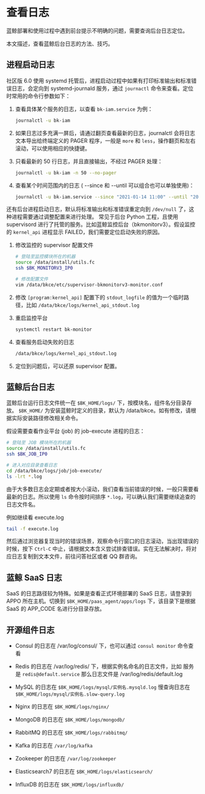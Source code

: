 # 查看日志

蓝鲸部署和使用过程中遇到前台提示不明确的问题，需要查询后台日志定位。

本文描述，查看蓝鲸后台日志的方法、技巧。

## 进程启动日志

社区版 6.0 使用 systemd 托管后，进程启动过程中如果有打印标准输出和标准错误日志，会定向到 systemd-journald 服务，通过 `journactl` 命令来查看。定位时常用的命令行参数如下：

1. 查看具体某个服务的日志，以查看 `bk-iam.service` 为例：

    ```bash
    journalctl -u bk-iam
    ```

2. 如果日志过多充满一屏后，请通过翻页查看最新的日志，journalctl 会将日志文本导出给终端定义的 PAGER 程序，一般是 `more` 和 `less`，操作翻页和左右滚动，可以使用相应的快捷键。

3. 只看最新的 50 行日志，并且直接输出，不经过 PAGER 处理：

    ```bash
    journalctl -u bk-iam -n 50 --no-pager
    ```

4. 查看某个时间范围内的日志 ( --since 和 --until 可以组合也可以单独使用)：

    ```bash
    journalctl -u bk-iam.service --since "2021-01-14 11:00" --until "2021-01-14 11:05"
    ```

还有后台进程启动日志，默认将标准输出和标准错误重定向到 `/dev/null` 了，这种进程需要通过调整配置来进行处理。
常见于后台 Python 工程，且使用 supervisord 进行了托管的服务。比如蓝鲸监控后台（bkmonitorv3）。假设监控的 `kernel_api` 进程显示 FAILED，我们需要定位启动失败的原因。

1. 修改监控的 supervisor 配置文件

   ```bash
   # 登陆至监控模块所在的机器
   source /data/install/utils.fc
   ssh $BK_MONITORV3_IP0

   # 修改配置文件
   vim /data/bkce/etc/supervisor-bkmonitorv3-monitor.conf
    ```

2. 修改 `[program:kernel_api]` 配置下的 `stdout_logfile` 的值为一个临时路径，比如 `/data/bkce/logs/kernel_api_stdout.log`

3. 重启监控平台

    ```bash
    systemctl restart bk-monitor
    ```

4. 查看服务启动失败的日志

    ```bash
    /data/bkce/logs/kernel_api_stdout.log
    ```

5. 定位到问题后，可以还原 supervisor 配置。

## 蓝鲸后台日志

蓝鲸后台运行日志文件统一在 `$BK_HOME/logs/` 下，按模块名，组件名分目录存放。 `$BK_HOME/` 为安装蓝鲸时定义的目录，默认为 /data/bkce。如有修改，请根据实际安装路径修改相关命令。

假设需要查看作业平台 (job) 的 job-execute 进程的日志：

```bash
# 登陆至 JOB 模块所在的机器
source /data/install/utils.fc
ssh $BK_JOB_IP0

# 进入对应目录查看日志
cd /data/bkce/logs/job/job-execute/
ls -lrt *.log
```

由于大多数日志会定期或者按大小滚动，我们查看当前错误的时候，一般只需要看最新的日志。所以使用 `ls` 命令按时间排序 `*.log`，可以确认我们需要继续追查的日志文件名。

例如继续看 execute.log

```bash
tail -f execute.log
```

然后通过浏览器复现当时的错误场景，观察命令行窗口的日志滚动，当出现错误的时候，按下 `Ctrl-C` 中止，请根据文本含义尝试排查错误。实在无法解决时，将对应日志复制到文本文件，前往问答社区或者 QQ 群咨询。

## 蓝鲸 SaaS 日志

SaaS 的日志路径较为特殊。如果是查看正式环境部署的 SaaS 日志，请登录到 APPO 所在主机。切换到 `$BK_HOME/paas_agent/apps/logs` 下，该目录下是根据 SaaS 的 APP_CODE 名进行分目录存放。

## 开源组件日志

- Consul 的日志在 /var/log/consul/ 下，也可以通过 `consul monitor` 命令查看
  
- Redis 的日志在 /var/log/redis/ 下，根据实例名命名的日志文件，比如 服务是 `redis@default.service` 那么日志文件是 /var/log/redis/default.log
  
- MySQL 的日志在 `$BK_HOME/logs/mysql/实例名.mysqld.log` 慢查询日志在 `$BK_HOME/logs/mysql/实例名.slow-query.log`
  
- Nginx 的日志在 `$BK_HOME/logs/nginx/`
  
- MongoDB 的日志在 `$BK_HOME/logs/mongodb/`
  
- RabbitMQ 的日志在 `$BK_HOME/logs/rabbitmq/`
  
- Kafka 的日志在 `/var/log/kafka`
  
- Zookeeper 的日志在 `/var/log/zookeeper`
  
- Elasticsearch7 的日志在 `$BK_HOME/logs/elasticsearch/`
  
- InfluxDB 的日志在 `$BK_HOME/logs/influxdb/`
